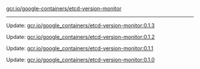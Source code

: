 [gcr.io/google-containers/etcd-version-monitor](https://hub.docker.com/r/cruse/etcd-version-monitor/tags/) 

----
Update: [gcr.io/google_containers/etcd-version-monitor:0.1.3](https://hub.docker.com/r/cruse/etcd-version-monitor/tags/)

Update: [gcr.io/google_containers/etcd-version-monitor:0.1.2](https://hub.docker.com/r/cruse/etcd-version-monitor/tags/)

Update: [gcr.io/google_containers/etcd-version-monitor:0.1.1](https://hub.docker.com/r/cruse/etcd-version-monitor/tags/)

Update: [gcr.io/google_containers/etcd-version-monitor:0.1.0](https://hub.docker.com/r/cruse/etcd-version-monitor/tags/)

